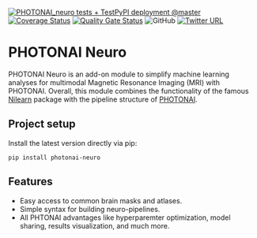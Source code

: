 [![PHOTONAI_neuro tests + TestPyPI deployment @master](https://github.com/wwu-mmll/photonai_neuro/actions/workflows/python-test.yml/badge.svg)](https://github.com/wwu-mmll/photonai_neuro/actions/workflows/python-test.yml)
[![Coverage Status](https://coveralls.io/repos/github/wwu-mmll/photonai_neuro/badge.svg?branch=master)](https://coveralls.io/github/wwu-mmll/photonai_neuro?branch=master)
[![Quality Gate Status](https://sonarcloud.io/api/project_badges/measure?project=wwu-mmll_photonai_neuro&metric=alert_status)](https://sonarcloud.io/summary/new_code?id=wwu-mmll_photonai_neuro)
![GitHub](https://img.shields.io/github/license/wwu-mmll/photonai_neuro)
[![Twitter URL](https://img.shields.io/twitter/url?style=social&url=https%3A%2F%2Ftwitter.com%2Fwwu_mmll)](https://twitter.com/wwu_mmll)
# PHOTONAI Neuro
PHOTONAI Neuro is an add-on module to simplify machine learning analyses for multimodal Magnetic Resonance Imaging (MRI) 
with PHOTONAI.
Overall, this module combines the functionality of the famous [Nilearn](https://nilearn.github.io) package
with the pipeline structure of [PHOTONAI](https://photon-ai.com).

## Project setup
Install the latest version directly via pip:
```
pip install photonai-neuro
```

## Features

- Easy access to common brain masks and atlases.
- Simple syntax for building neuro-pipelines.
- All PHTONAI advantages like hyperparemter optimization, model sharing, results visualization, and much more.
